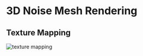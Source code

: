 # 3D Noise Mesh Rendering
## Texture Mapping
![texture mapping](https://user-images.githubusercontent.com/96957446/170505824-e61eabf2-490a-4a7d-bad0-9094cbeacbbd.PNG)
